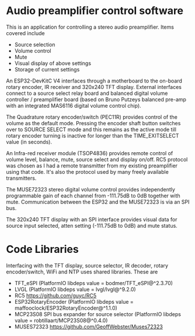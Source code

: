 Audio preamplifier control software
===================================

This is an application for controlling a stereo audio preamplifier. Items covered include
*  Source selection
*  Volume control
*  Mute
*  Visual display of above settings
*  Storage of current settings

An ESP32-DevKitC V4 interfaces through a motherboard to the on-board rotary encoder, IR receiver and 320x240 TFT display. External interfaces connect to a source select relay board and balanced digital volume controller / preamplifier board (based on Bruno Putzeys balanced pre-amp with an integrated MAS6116 digital volume control chip).

The Quadrature rotary encoder/switch (PEC11R) provides control of the volume as the default mode. Pressing the encoder shaft button switches over to SOURCE SELECT mode and this remains as the active mode till rotary encoder turning is inactive for longer than the TIME_EXITSELECT value (in seconds).

An Infra-red receiver module (TSOP4836) provides remote control of volume level, balance, mute, source select and display on/off. RC5 protocol was chosen as I had a remote transmitter from my existing preamplifier using that code. It's also the protocol used by many freely available transmitters.

The MUSE72323 stereo digital volume control provides independently programmable gain of each channel from -111.75dB to 0dB together with mute. Communication between the ESP32 and the MUSE72323 is via an SPI bus.

The 320x240 TFT display with an SPI interface provides visual data for source input selected, atten setting (-111.75dB to 0dB) and mute status.

Code Libraries
=================
Interfacing with the TFT display, source selector, IR decoder, rotary encoder/switch, WiFi and NTP uses shared libraries. These are
* TFT_eSPI              (PlatformIO libdeps value = bodmer/TFT_eSPI@^2.3.70)
* LVGL                  (PlatformIO libdeps value = lvgl/lvgl@^9.2.0)
* RC5                   https://github.com/guyc/RC5
* ESP32RotaryEncoder    (PlatformIO libdeps value = maffooclock/ESP32RotaryEncoder@^1.1.0)
* MCP23S08 SPI bus expander for source selector (PlatformIO libdeps value = robtillaart/MCP23S08@^0.4.0)
* MUSES72323            https://github.com/GeoffWebster/Muses72323